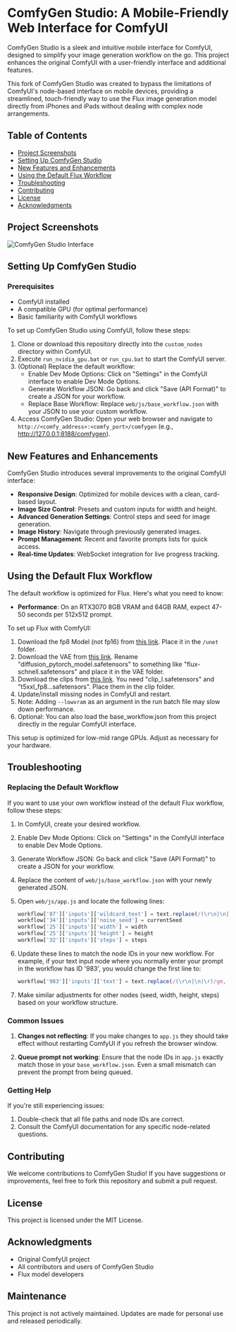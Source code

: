 # ComfyGen Studio: A Mobile-Friendly Web Interface for ComfyUI

ComfyGen Studio is a sleek and intuitive mobile interface for ComfyUI, designed to simplify your image generation workflow on the go. This project enhances the original ComfyUI with a user-friendly interface and additional features.

This fork of ComfyGen Studio was created to bypass the limitations of ComfyUI's node-based interface on mobile devices, providing a streamlined, touch-friendly way to use the Flux image generation model directly from iPhones and iPads without dealing with complex node arrangements.

## Table of Contents
- [Project Screenshots](#project-screenshots)
- [Setting Up ComfyGen Studio](#setting-up-comfygen-studio)
- [New Features and Enhancements](#new-features-and-enhancements)
- [Using the Default Flux Workflow](#using-the-default-flux-workflow)
- [Troubleshooting](#troubleshooting)
- [Contributing](#contributing)
- [License](#license)
- [Acknowledgments](#acknowledgments)

## Project Screenshots

![ComfyGen Studio Interface](./screenshots/UI.png)

## Setting Up ComfyGen Studio

### Prerequisites
- ComfyUI installed
- A compatible GPU (for optimal performance)
- Basic familiarity with ComfyUI workflows

To set up ComfyGen Studio using ComfyUI, follow these steps:

1. Clone or download this repository directly into the `custom_nodes` directory within ComfyUI.
2. Execute `run_nvidia_gpu.bat` or `run_cpu.bat` to start the ComfyUI server.
3. (Optional) Replace the default workflow:
   - Enable Dev Mode Options: Click on "Settings" in the ComfyUI interface to enable Dev Mode Options.
   - Generate Workflow JSON: Go back and click "Save (API Format)" to create a JSON for your workflow.
   - Replace Base Workflow: Replace `web/js/base_workflow.json` with your JSON to use your custom workflow.
4. Access ComfyGen Studio: Open your web browser and navigate to `http://<comfy_address>:<comfy_port>/comfygen` (e.g., http://127.0.0.1:8188/comfygen).

## New Features and Enhancements

ComfyGen Studio introduces several improvements to the original ComfyUI interface:

- **Responsive Design**: Optimized for mobile devices with a clean, card-based layout.
- **Image Size Control**: Presets and custom inputs for width and height.
- **Advanced Generation Settings**: Control steps and seed for image generation.
- **Image History**: Navigate through previously generated images.
- **Prompt Management**: Recent and favorite prompts lists for quick access.
- **Real-time Updates**: WebSocket integration for live progress tracking.

## Using the Default Flux Workflow

The default workflow is optimized for Flux. Here's what you need to know:

- **Performance**: On an RTX3070 8GB VRAM and 64GB RAM, expect 47-50 seconds per 512x512 prompt.

To set up Flux with ComfyUI:

1. Download the fp8 Model (not fp16) from [this link](https://huggingface.co/Kijai/flux-fp8/tree/main). Place it in the `/unet` folder.
2. Download the VAE from [this link](https://huggingface.co/black-forest-labs/FLUX.1-schnell/tree/main/vae). Rename "diffusion_pytorch_model.safetensors" to something like "flux-schnell.safetensors" and place it in the VAE folder.
3. Download the clips from [this link](https://huggingface.co/comfyanonymous/flux_text_encoders/tree/main). You need "clip_l.safetensors" and "t5xxl_fp8...safetensors". Place them in the clip folder.
4. Update/install missing nodes in ComfyUI and restart.
5. Note: Adding `--lowvram` as an argument in the run batch file may slow down performance.
6. Optional: You can also load the base_workflow.json from this project directly in the regular ComfyUI interface.

This setup is optimized for low-mid range GPUs. Adjust as necessary for your hardware.

## Troubleshooting

### Replacing the Default Workflow

If you want to use your own workflow instead of the default Flux workflow, follow these steps:

1. In ComfyUI, create your desired workflow.
2. Enable Dev Mode Options: Click on "Settings" in the ComfyUI interface to enable Dev Mode Options.
3. Generate Workflow JSON: Go back and click "Save (API Format)" to create a JSON for your workflow.
4. Replace the content of `web/js/base_workflow.json` with your newly generated JSON.
5. Open `web/js/app.js` and locate the following lines:

   ```javascript
   workflow['87']['inputs']['wildcard_text'] = text.replace(/(\r\n|\n|\r)/gm, ' ')
   workflow['34']['inputs']['noise_seed'] = currentSeed
   workflow['25']['inputs']['width'] = width
   workflow['25']['inputs']['height'] = height
   workflow['32']['inputs']['steps'] = steps
   ```

5. Update these lines to match the node IDs in your new workflow. For example, if your text input node where you normally enter your prompt in the workflow has ID '983', you would change the first line to:

   ```javascript
   workflow['983']['inputs']['text'] = text.replace(/(\r\n|\n|\r)/gm, ' ')
   ```

6. Make similar adjustments for other nodes (seed, width, height, steps) based on your workflow structure.

### Common Issues

1. **Changes not reflecting**: If you make changes to `app.js` they should take effect without restarting ComfyUI if you refresh the browser window. 

2. **Queue prompt not working**: Ensure that the node IDs in `app.js` exactly match those in your `base_workflow.json`. Even a small mismatch can prevent the prompt from being queued.

### Getting Help

If you're still experiencing issues:

1. Double-check that all file paths and node IDs are correct.
2. Consult the ComfyUI documentation for any specific node-related questions.

## Contributing

We welcome contributions to ComfyGen Studio! If you have suggestions or improvements, feel free to fork this repository and submit a pull request.

## License

This project is licensed under the MIT License.

## Acknowledgments

- Original ComfyUI project
- All contributors and users of ComfyGen Studio
- Flux model developers

## Maintenance

This project is not actively maintained. Updates are made for personal use and released periodically.
